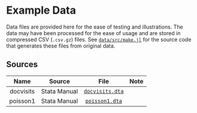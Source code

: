 # Example Data

Data files are provided here for the ease of testing and illustrations.
The data may have been processed for the ease of usage
and are stored in compressed CSV (`.csv.gz`) files.
See [`data/src/make.jl`](src/make.jl) for the source code
that generates these files from original data.

## Sources

| Name | Source | File | Note |
| :--: | :----: | :--: | :--- |
| docvisits | Stata Manual | [`docvisits.dta`](https://www.stata-press.com/data/r18/docvisits.dta) |  |
| poisson1 | Stata Manual | [`poisson1.dta`](https://www.stata-press.com/data/r18/poisson1.dta) |  |
